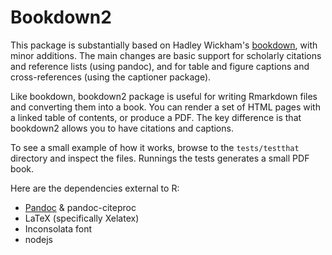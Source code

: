 # Bookdown2

This package is substantially based on Hadley Wickham's [bookdown](https://github.com/hadley/bookdown), with minor additions. The main changes are basic support for scholarly citations and reference lists (using pandoc), and for table and figure captions and cross-references (using the captioner package).

Like bookdown, bookdown2 package is useful for writing Rmarkdown files and converting them into a book. You can render a set of HTML pages with a linked table of contents, or produce a PDF. The key difference is that bookdown2 allows you to have citations and captions. 

To see a small example of how it works, browse to the `tests/testthat` directory and inspect the files. Runnings the tests generates a small PDF book. 

Here are the dependencies external to R:

- [Pandoc](http://johnmacfarlane.net/pandoc/) & pandoc-citeproc
- LaTeX (specifically Xelatex)
- Inconsolata font
- nodejs


